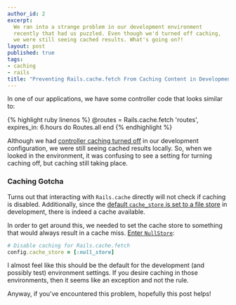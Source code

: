 ```yaml
---
author_id: 2
excerpt:
  We ran into a strange problem in our development environment
  recently that had us puzzled. Even though we'd turned off caching,
  we were still seeing cached results. What's going on?!
layout: post
published: true
tags:
- caching
- rails
title: "Preventing Rails.cache.fetch From Caching Content in Development"
---
```


In one of our applications, we have some controller code that looks
similar to:

{% highlight ruby linenos %}
@routes = Rails.cache.fetch 'routes', expires_in: 6.hours do
  Routes.all
end
{% endhighlight %}

Although we had [controller caching turned off][] in our development
configuration, we were still seeing cached results locally. So, when we
looked in the environment, it was confusing to see a setting for turning
caching off, but caching still taking place.

### Caching Gotcha

Turns out that interacting with `Rails.cache` directly will not check
if caching is disabled. Additionally, since the [default `cache_store` is
set to a file store][] in development, there is indeed a cache available.

In order to get around this, we needed to set the cache store to something
that would always result in a cache miss. [Enter `NullStore`][]:

```ruby
# Disable caching for Rails.cache.fetch
config.cache_store = [:null_store]
```

I almost feel like this should be the default for the development (and
possibly test) environment settings. If you desire caching in those
environments, then it seems like an exception and not the rule.

Anyway, if you've encountered this problem, hopefully this post helps!

[controller caching turned off]: http://guides.rubyonrails.org/caching_with_rails.html#basic-caching
[default `cache_store` is set to a file store]: http://guides.rubyonrails.org/caching_with_rails.html#activesupport-cache-filestore
[enter `NullStore`]: http://guides.rubyonrails.org/caching_with_rails.html#activesupport-cache-nullstore
